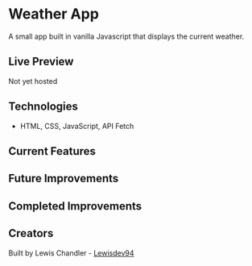# Weather App

A small app built in vanilla Javascript that displays the current weather.

## Live Preview

Not yet hosted

## Technologies

- HTML, CSS, JavaScript, API Fetch

## Current Features



## Future Improvements

## Completed Improvements


## Creators

Built by Lewis Chandler - [Lewisdev94](https://github.com/Lewisdev94)
